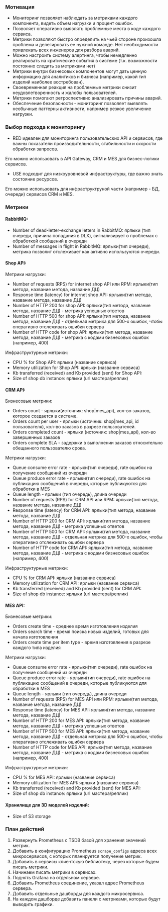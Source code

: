 ### Мотивация
- Мониторинг позволяет наблюдать за метриками каждого компонента, видеть объем нагрузки и процент ошибок. 
- Позволяет оперативно выявлять проблемные места в коде каждого сервиса.
- Метрики позволяют быстро определить на чьей стороне произошла проблема и делегировать ее нужной команде. Нет необходимости привлекать всех инженеров для разбора аварий.
- Можно настроить систему алертинга, чтобы немедленно реагировать на критические события в системе (т.к. возможности постоянно следить за метриками нет)
- Метрики внутри бизнесовых компонентов могут дать ценную информацию для аналитиков и бизнеса (например, какой тип изделий наиболее востребован).
- Своевременная реакция на проблемные метрики снизит неудовлетворенность и жалобы пользователей.
- Метрики помогают ретроспективно анализировать причины аварий.
- Обеспечение безопасности - мониторинг позволяет выявлять необычные паттерны активности, например резкое увеличение нагрузки.

### Выбор подхода к мониторингу
- RED идеален для мониторинга пользовательских API и сервисов, где важны показатели производительности, стабильности и скорости обработки запросов. 

Его можно использовать в API Gateway, CRM и MES для бизнес-логики сервисов.

- USE подходит для низкоуровневой инфраструктуры, где важно знать состояние ресурсов.

Его можно использовать для инфраструктруной части (например - БД, очереди) сервисов CRM и MES.

### Метрики

#### RabbitMQ:
- Number of dead-letter-exchange letters in RabbitMQ: ярлыки (тип очереди, причина попадания в DLX), сигнализирует о проблемах с обработкой сообщений в очереди
- Number of messages in flight in RabbitMQ: ярлыки(тип очереди), метрика позволит отслеживает как активно используются очереди.

#### Shop API:
Метрики нагрузки:
- Number of requests (RPS) for internet shop API или RPM: ярлыки(тип метода, название метода, название ДЦ)
- Response time (latency) for internet shop API: ярлыки(тип метода, название метода, название ДЦ)
- Number of HTTP 200 for shop API: ярлыки(тип метода, название метода, название ДЦ) - метрика успешных ответов
- Number of HTTP 500 for shop API: ярлыки(тип метода, название метода, название ДЦ) - отдельная метрика для 500-x ошибок, чтобы оперативно отслеживать ошибки сервера
- Number of HTTP code for shop API: ярлыки(тип метода, название метода, название ДЦ) - метрика с кодами бизнесовых ошибок (например, 400)

Инфраструктурные метрики:
- CPU % for Shop API: ярлыки (название сервиса)
- Memory utilization for Shop API: ярлыки (название сервиса)
- Kb transferred (received) and Kb provided (sent) for Shop API:
- Size of shop db instance: ярлыки (url мастера/реплик)

#### CRM API:
Бизнесовые метрики:
- Orders count - ярлыки(источник: shop|mes_api), кол-во заказов, которое создается в системе.
- Orders count per user - ярлыки (источник: shop|mes_api, id пользователя), кол-во заказов в разрезе пользователей.
- Orders completed count -  ярлыки (источник: shop|mes_api), кол-во завершенных заказов
- Orders complete SLA - задержки в выполнении заказов относительно обещанного пользователю срока.

Метрики нагрузки:
- Queue consume error rate - ярлыки(тип очереди), rate ошибок на получение сообщений из очереди
- Queue produce error rate - ярлыки(тип очереди), rate ошибок на публикацию сообщений в очереди, которые публикуются для обработки в MES
- Queue length - ярлыки (тип очередь), длина очереди
- Number of requests (RPS) for CRM API или RPM: ярлыки(тип метода, название метода, название ДЦ)
- Response time (latency) for CRM API: ярлыки(тип метода, название метода, название ДЦ)
- Number of HTTP 200 for CRM API: ярлыки(тип метода, название метода, название ДЦ) - метрика успешных ответов
- Number of HTTP 500 for CRM API: ярлыки(тип метода, название метода, название ДЦ) - отдельная метрика для 500-x ошибок, чтобы оперативно отслеживать ошибки сервера
- Number of HTTP code for CRM API: ярлыки(тип метода, название метода, название ДЦ) - метрика с кодами бизнесовых ошибок (например, 400)

Инфраструктурные метрики:
- CPU % for CRM API: ярлыки (название сервиса)
- Memory utilization for CRM API: ярлыки (название сервиса)
- Kb transferred (received) and Kb provided (sent) for CRM API:
- Size of shop db instance: ярлыки (url мастера/реплик)

#### MES API:

Бизнесовые метрики:
- Orders create time - среднее время изготовления изделия
- Orders search time - время поиска новых изделий, готовых для начала изготовления
- Orders create time per item type - время изготовления в разрезе каждого типа изделия

Метрики нагрузки:
- Queue consume error rate - ярлыки(тип очереди), rate ошибок на получение сообщений из очереди
- Queue produce error rate - ярлыки(тип очереди), rate ошибок на публикацию сообщений в очереди, которые публикуются для обработки в MES
- Queue length - ярлыки (тип очередь), длина очереди
- Number of requests (RPS) for MES API или RPM: ярлыки(тип метода, название метода, название ДЦ)
- Response time (latency) for MES API: ярлыки(тип метода, название метода, название ДЦ)
- Number of HTTP 200 for MES API: ярлыки(тип метода, название метода, название ДЦ) - метрика успешных ответов
- Number of HTTP 500 for MES API: ярлыки(тип метода, название метода, название ДЦ) - отдельная метрика для 500-x ошибок, чтобы оперативно отслеживать ошибки сервера
- Number of HTTP code for MES API: ярлыки(тип метода, название метода, название ДЦ) - метрика с кодами бизнесовых ошибок (например, 400)

Инфраструктурные метрики:
- CPU % for MES API: ярлыки (название сервиса)
- Memory utilization for MES API: ярлыки (название сервиса)
- Kb transferred (received) and Kb provided (sent) for MES API:
- Size of shop db instance: ярлыки (url мастера/реплик)

#### Хранилище для 3D моделей изделий:
- Size of S3 storage

### План действий
1. Развернуть Prometheus с TSDB базой для хранения значений метрик.
2. Добавить в конфигурацию Prometheus `scrape_configs` адреса всех микросервисов, с которых планируется получение метрик.
3. Добавить в сервисы клиентскую библиотеку, через которые будем писать метрики.
4. Начинаем писать метрики в сервисах.
5. Поднять Grafana на отдельном сервере.
6. Добавить Prometheus соединение, указал адрес Prometheus сервера.
7. Добавить отдельные дашборды для каждого микросервиса.
8. На каждом дашборде добавить панели с метриками, которые будут выводить графики.






 







